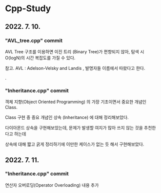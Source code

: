 # Cpp-Study

## 2022. 7. 10.
### "AVL_tree.cpp" commit
AVL Tree 구조를 이용하면 이진 트리 (Binary Tree)가 편향되지 않아, 탐색 시 O(logN)의 시간 복잡도를 가질 수 있다.

참고. AVL : Adelson-Velsky and Landis , 발명자들 이름에서 따왔다고 한다.

.


### "Inheritance.cpp" commit
객체 지향(Object Oriented Programming) 의 가장 기초이면서 중요한 개념인 Class.

Class 구현 중 중요 개념인 상속 (Inheritance) 에 대해 정리해보았다.

다이아몬드 상속을 구현해보았는데, 문제가 발생할 여지가 많아 쓰지 않는 것을 추천한다고 하는데

상속에 대해 짧고 굵게 정리하기에 이만한 케이스가 없는 듯 해서 구현해보았다.

## 2022. 7. 11.
### "Inheritance.cpp" commit
연산자 오버로딩(Operator Overloading) 내용 추가